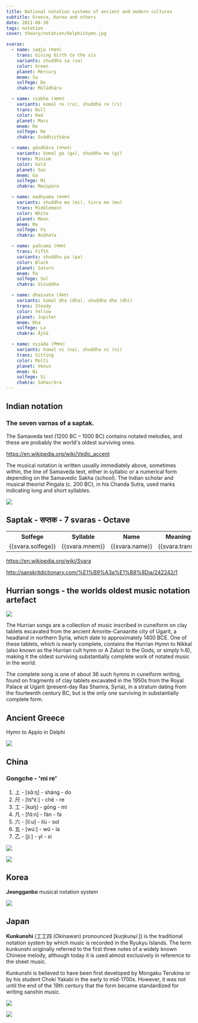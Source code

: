 ```yaml
---
title: National notation systems of ancient and modern cultures
subtitle: Greece, Korea and others
date: 2021-08-30
tags: notation
cover: theory/notation/Delphichymn.jpg

svaras:
  - name: ṣaḍja (षड्ज)
    trans: Giving birth to the six
    variants: shuddha sa (sa)
    color: Green
    planet: Mercury
    mnem: Sa
    solfege: Do
    chakra: Mūlādhāra

  - name: ṛṣabha (ऋषभ) 
    variants: komal re (ra), shuddha re (ri)
    trans: Bull
    color: Red
    planet: Mars
    mnem: Re
    solfege: Re
    chakra: Svādhiṣṭhāna

  - name: gāndhāra (गान्धार) 
    variants: komal ga (ga), shuddha ma (gi)
    trans: Minium
    color: Gold
    planet: Sun
    mnem: Ga
    solfege: Mi
    chakra: Maṇipūra

  - name: madhyama (मध्यम) 
    variants: shuddha ma (mi), tivra ma (mu)
    trans: Middlemost
    color: White
    planet: Moon
    mnem: Ma
    solfege: Fa
    chakra: Anāhata

  - name: pañcama (पंचम) 
    trans: Fifth
    variants: shuddha pa (pa)
    color: Black
    planet: Saturn
    mnem: Pa
    solfege: Sol
    chakra: Viśuddha

  - name: dhaivata (धैवत) 
    variants: komal dha (dha), shuddha dha (dhi)
    trans: Steady
    color: Yellow
    planet: Jupiter
    mnem: Dha
    solfege: La
    chakra: Ājñā

  - name: niṣāda (निषाद) 
    variants: komal ni (na), shuddha ni (ni)
    trans: Sitting
    color: Multi
    planet: Venus
    mnem: Ni
    solfege: Si
    chakra: Sahasrāra
---
```


## Indian notation

### The seven varnas of a saptak.

The Samaveda text (1200 BC – 1000 BC) contains notated melodies, and these are probably the world's oldest surviving ones.

https://en.wikipedia.org/wiki/Vedic_accent

The musical notation is written usually immediately above, sometimes within, the line of Samaveda text, either in syllabic or a numerical form depending on the Samavedic Sakha (school). The Indian scholar and musical theorist Pingala (c. 200 BC), in his Chanda Sutra, used marks indicating long and short syllables.

![](/media/theory/notation/Bhat_notation1.jpg)

## Saptak - सप्तक - 7 svaras - Octave

<table class="text-center text-sm">
<tr>
  <th>Solfege</th>
  <th>Syllable</th>
  <th>Name</th>
  <th>Meaning</th>
  <th>Variants</th>
  <th>Color</th>
  <th>Planet</th>
  <th>Chakra</th>
</tr>
<tr v-for="svara in $frontmatter.svaras" :key="svara.name">
  <td> {{svara.solfege}}</td>
  <td class="font-bold"> {{svara.mnem}}</td>
  <td> {{svara.name}}</td>
  <td> {{svara.trans}}</td>
  <td> {{svara.variants}}</td>
  <td :style="{backgroundColor: svara.color}"> {{svara.color}}</td>
  <td> {{svara.planet}}</td>
  <td> {{svara.chakra}}</td>
</tr>
</table>

https://en.wikipedia.org/wiki/Svara

http://sanskritdictionary.com/%E1%B9%A3a%E1%B8%8Dja/242242/1

## Hurrian songs - the worlds oldest music notation artefact

![](./Hurritische_hymne.gif)

The Hurrian songs are a collection of music inscribed in cuneiform on clay tablets excavated from the ancient Amorite-Canaanite city of Ugarit, a headland in northern Syria, which date to approximately 1400 BCE. One of these tablets, which is nearly complete, contains the Hurrian Hymn to Nikkal (also known as the Hurrian cult hymn or A Zaluzi to the Gods, or simply h.6), making it the oldest surviving substantially complete work of notated music in the world. 

The complete song is one of about 36 such hymns in cuneiform writing, found on fragments of clay tablets excavated in the 1950s from the Royal Palace at Ugarit (present-day Ras Shamra, Syria), in a stratum dating from the fourteenth century BC, but is the only one surviving in substantially complete form.

##	Ancient Greece 

Hymn to Applo in Delphi

![](/media/theory/notation/Delphichymn.jpg)


## China

### Gongche - 'mi re'

1. 上 - [sɑ̄ːŋ] - shàng - do
2. 尺 - [tsʰɛ́ː] - chě - re
3. 工 - [kʊ́ŋ] - gōng - mi
4. 凡 - [fɑ́ːn] - fán - fa
5. 六 - [líːu] - liù - sol
6. 五 - [wúː] - wǔ - la
7. 乙 - [jìː] - yǐ - si

![](./gongche.jpg)

![](./Kam_Hok_Yap_Mun-Yeung_Kwan_Sam_Tip.jpg)



## Korea

**Jeongganbo** musical notation system

![](./Jeongganbo.jpg)

## Japan

**Kunkunshi** (工工四  (Okinawan) pronounced [kuŋkunɕiː]) is the traditional notation system by which music is recorded in the Ryukyu Islands. The term kunkunshi originally referred to the first three notes of a widely known Chinese melody, although today it is used almost exclusively in reference to the sheet music.

Kunkunshi is believed to have been first developed by Mongaku Terukina or by his student Choki Yakabi in the early to mid-1700s. However, it was not until the end of the 19th century that the form became standardized for writing sanshin music.

![](./Kunkunshi.jpg)

![](./Kunkunshi_for_Tinsagu_nu_Hana.png)

<youtube-embed video="O7DR4kjWG_c" />
